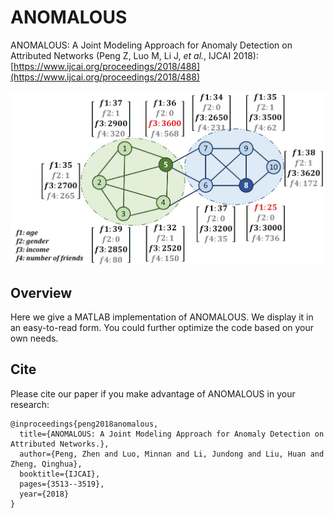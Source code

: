 # ANOMALOUS
ANOMALOUS: A Joint Modeling Approach for Anomaly Detection on Attributed Networks (Peng Z, Luo M, Li J, *et al.*, IJCAI 2018): [https://www.ijcai.org/proceedings/2018/488](https://www.ijcai.org/proceedings/2018/488)

![image](https://github.com/zpeng27/ANOMALOUS/blob/main/illustration.jpg)


## Overview
Here we give a MATLAB implementation of ANOMALOUS. We display it in an easy-to-read form. You could further optimize the code based on your own needs. 

## Cite
Please cite our paper if you make advantage of ANOMALOUS in your research:

```
@inproceedings{peng2018anomalous,
  title={ANOMALOUS: A Joint Modeling Approach for Anomaly Detection on Attributed Networks.},
  author={Peng, Zhen and Luo, Minnan and Li, Jundong and Liu, Huan and Zheng, Qinghua},
  booktitle={IJCAI},
  pages={3513--3519},
  year={2018}
}
```
